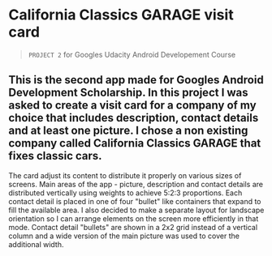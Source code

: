 # California Classics GARAGE visit card
>`PROJECT 2` for Googles Udacity Android Developement Course

This is the second app made for Googles Android Development Scholarship. In this project I was asked to create a visit card for a company of my choice that includes description, contact details and at least one picture. I chose a non existing company called California Classics GARAGE that fixes classic cars.
----------------------------
The card adjust its content to distribute it properly on various sizes of screens. Main areas of the app - picture, description and contact details are distributed vertically using weights to achieve 5:2:3 proportions. Each contact detail is placed in one of four "bullet" like containers that expand to fill the available area. I also decided to make a separate layout for landscape orientation so I can arrange elements on the screen more efficiently in that mode. Contact detail "bullets" are shown in a 2x2 grid instead of a vertical column and a wide version of the main picture was used to cover the additional width.

